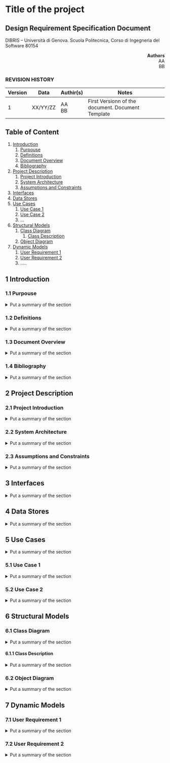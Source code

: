 # Title of the project

## Design Requirement Specification Document

DIBRIS – Università di Genova. Scuola Politecnica, Corso di Ingegneria del Software 80154


<div align='right'> <b> Authors </b> <br> AA <br> BB  </div>

### REVISION HISTORY

Version | Data | Authir(s)| Notes
---------|------|--------|------
1 | XX/YY/ZZ | AA <br> BB | First Versionn of the document. Document Template

## Table of Content

1. [Introduction](#intro)
    1. [Purpouse](#purpouse)  
    2. [Definitions](#def)
    3. [Document Overview](#overview)
    4. [Bibliography](#biblio)
2. [Project Description](#description)
    1. [Project Introduction](#project-intro)
    2. [System Architecture](#architecture)
    3. [Assumptions and Constraints](#constraints)
3. [Interfaces](#interfacce)
4. [Data Stores](#data)
5. [Use Cases](#uc)
    1. [Use Case 1](#uc1)
    2. [Use Case 2](#uc2)
    3. ...
7. [Structural Models](#structural)
    1. [Class Diagram](#cd)
        1. [Class Description](#cd-description)
    3. [Object Diagram](#od)
8. [Dynamic Models](#dynamic)
    1. [User Requirement 1](#ur1)
    2. [User Requirement 2](#ur2)
    3. .....


## <a name="intro"></a> 1 Introduction 

### <a name="purpouse"></a> 1.1 Purpouse
<details> 
    <summary> Put a summary of the section
    </summary>
    <p>This sub section should describe ...</p>
</details>

### <a name="def"></a> 1.2 Definitions
<details> 
    <summary> Put a summary of the section
    </summary>
    <p>This sub section should describe ...</p>
    
| First Header  | Second Header |
| ------------- | ------------- |
| Content Cell  | Content Cell  |
| Content Cell  | Content Cell  |
    
</details>

### <a name="overview"></a> 1.3 Document Overview
<details> 
    <summary> Put a summary of the section
    </summary>
    <p>This sub section should describe ...</p>
</details>

### <a name="biblio"></a> 1.4 Bibliography
<details> 
    <summary> Put a summary of the section
    </summary>
    <p>This sub section should describe ...</p>
</details>

## <a name="description"></a> 2 Project Description

### <a name="project-intro"></a> 2.1 Project Introduction 
<details> 
    <summary> Put a summary of the section
    </summary>
    <p>This sub section should describe ...</p>
</details>


### <a name="architecture"></a> 2.2 System Architecture

<details> 
    <summary> Put a summary of the section
    </summary>
    <p>This sub section should describe ...</p>
</details>

### <a name="constraint"></a> 2.3 Assumptions and Constraints
<details> 
    <summary> Put a summary of the section
    </summary>
    <p>This sub section should describe ...</p>
</details>

## <a name="interfaces"></a>  3 Interfaces
<details> 
    <summary> Put a summary of the section
    </summary>
    <p>This sub section should describe ...</p>
</details>

## <a name="data"></a>  4 Data Stores
<details> 
    <summary> Put a summary of the section
    </summary>
    <p>This section should describe ...</p>
</details>

## <a name="uc"></a> 5 Use Cases
<details> 
    <summary> Put a summary of the section
    </summary>
    <p>This section should describe ...</p>
</details>

### <a name="uc1"></a> 5.1  Use Case 1
<details> 
    <summary> Put a summary of the section
    </summary>
    <p>This sub section should describe ...</p>
</details>

### <a name="uc2"></a> 5.2  Use Case 2
<details> 
    <summary> Put a summary of the section
    </summary>
    <p>This sub section should describe ...</p>
</details>

## <a name="structural"></a> 6 Structural Models

### <a name="cd"></a> 6.1 Class Diagram

<details> 
    <summary> Put a summary of the section
    </summary>
    <p>This sub section should describe ...</p>
</details>

#### <a name="cd-description"></a> 6.1.1 Class Description

<details> 
    <summary> Put a summary of the section
    </summary>
    <p>This sub section should describe ...</p>
</details>

### <a name="od"></a>  6.2 Object Diagram

<details> 
    <summary> Put a summary of the section
    </summary>
    <p>This sub section should describe ...</p>
</details>

## <a name="dynamic"></a> 7 Dynamic Models

### <a name="ur1"></a> 7.1 User Requirement 1
<details> 
    <summary> Put a summary of the section
    </summary>
    <p>This sub section should describe ...</p>
</details>

### <a name="ur2"></a> 7.2 User Requirement 2
<details> 
    <summary> Put a summary of the section
    </summary>
    <p>This sub section should describe ...</p>
</details>

